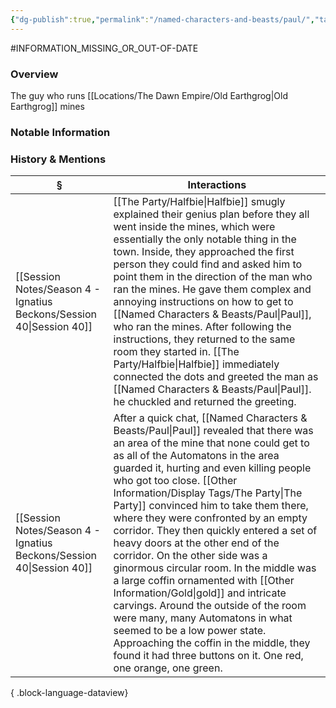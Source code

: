 ```yaml
---
{"dg-publish":true,"permalink":"/named-characters-and-beasts/paul/","tags":["NPC"],"updated":"2025-07-03T21:40:43.475+01:00"}
---
```


#INFORMATION_MISSING_OR_OUT-OF-DATE 
### Overview
The guy who runs [[Locations/The Dawn Empire/Old Earthgrog\|Old Earthgrog]] mines 

### Notable Information


### History & Mentions
| §                                                                       | Interactions                                                                                                                                                                                                                                                                                                                                                                                                                                                                                                                                                                                                                                                                                                                            |
| ----------------------------------------------------------------------- | --------------------------------------------------------------------------------------------------------------------------------------------------------------------------------------------------------------------------------------------------------------------------------------------------------------------------------------------------------------------------------------------------------------------------------------------------------------------------------------------------------------------------------------------------------------------------------------------------------------------------------------------------------------------------------------------------------------------------------------- |
| [[Session Notes/Season 4 - Ignatius Beckons/Session 40\|Session 40]] | [[The Party/Halfbie\|Halfbie]] smugly explained their genius plan before they all went inside the mines, which were essentially the only notable thing in the town. Inside, they approached the first person they could find and asked him to point them in the direction of the man who ran the mines. He gave them complex and annoying instructions on how to get to [[Named Characters & Beasts/Paul\|Paul]], who ran the mines. After following the instructions, they returned to the same room they started in. [[The Party/Halfbie\|Halfbie]] immediately connected the dots and greeted the man as [[Named Characters & Beasts/Paul\|Paul]]. he chuckled and returned the greeting.                                                                                                                                                  |
| [[Session Notes/Season 4 - Ignatius Beckons/Session 40\|Session 40]] | After a quick chat, [[Named Characters & Beasts/Paul\|Paul]] revealed that there was an area of the mine that none could get to as all of the Automatons in the area guarded it, hurting and even killing people who got too close. [[Other Information/Display Tags/The Party\|The Party]] convinced him to take them there, where they were confronted by an empty corridor. They then quickly entered a set of heavy doors at the other end of the corridor. On the other side was a ginormous circular room. In the middle was a large coffin ornamented with [[Other Information/Gold\|gold]] and intricate carvings. Around the outside of the room were many, many Automatons in what seemed to be a low power state. Approaching the coffin in the middle, they found it had three buttons on it. One red, one orange, one green. |

{ .block-language-dataview}
